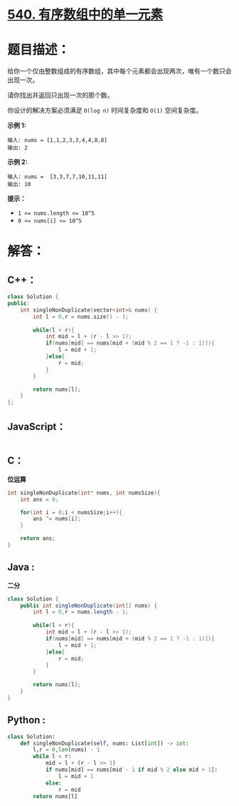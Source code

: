 # [540. 有序数组中的单一元素](https://leetcode-cn.com/problems/single-element-in-a-sorted-array/)

# 题目描述：

给你一个仅由整数组成的有序数组，其中每个元素都会出现两次，唯有一个数只会出现一次。

请你找出并返回只出现一次的那个数。

你设计的解决方案必须满足 `O(log n)` 时间复杂度和 `O(1)` 空间复杂度。



**示例 1:**

```
输入: nums = [1,1,2,3,3,4,4,8,8]
输出: 2
```

**示例 2:**

```
输入: nums =  [3,3,7,7,10,11,11]
输出: 10
```


**提示：**

- `1 <= nums.length <= 10^5`
- `0 <= nums[i] <= 10^5`


# 解答：

## C++：

```cpp
class Solution {
public:
    int singleNonDuplicate(vector<int>& nums) {
        int l = 0,r = nums.size() - 1;
        
        while(l < r){
            int mid = l + (r - l >> 1);
            if(nums[mid] == nums[mid + (mid % 2 == 1 ? -1 : 1)]){
                l = mid + 1;
            }else{
                r = mid;
            }
        }

        return nums[l];
    }
};
```

## JavaScript：

```javascript

```

## C：

**位运算**

```c
int singleNonDuplicate(int* nums, int numsSize){
    int ans = 0;

    for(int i = 0;i < numsSize;i++){
        ans ^= nums[i];
    }

    return ans;
}
```

## Java :

**二分**

```java
class Solution {
    public int singleNonDuplicate(int[] nums) {
        int l = 0,r = nums.length - 1;
        
        while(l < r){
            int mid = l + (r - l >> 1);
            if(nums[mid] == nums[mid + (mid % 2 == 1 ? -1 : 1)]){
                l = mid + 1;
            }else{
                r = mid;
            }
        }

        return nums[l];
    }
}
```

## Python :

```python
class Solution:
    def singleNonDuplicate(self, nums: List[int]) -> int:
        l,r = 0,len(nums) - 1
        while l < r:
            mid = l + (r - l >> 1)
            if nums[mid] == nums[mid - 1 if mid % 2 else mid + 1]:
                l = mid + 1
            else:
                r = mid
        return nums[l]
```

